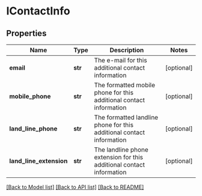 # IContactInfo

## Properties
Name | Type | Description | Notes
------------ | ------------- | ------------- | -------------
**email** | **str** | The e-mail for this additional contact information | [optional] 
**mobile_phone** | **str** | The formatted mobile phone for this additional contact information  | [optional] 
**land_line_phone** | **str** | The formatted landline phone for this additional contact information  | [optional] 
**land_line_extension** | **str** | The landline phone extension for this additional contact information  | [optional] 

[[Back to Model list]](../README.md#documentation-for-models) [[Back to API list]](../README.md#documentation-for-api-endpoints) [[Back to README]](../README.md)



